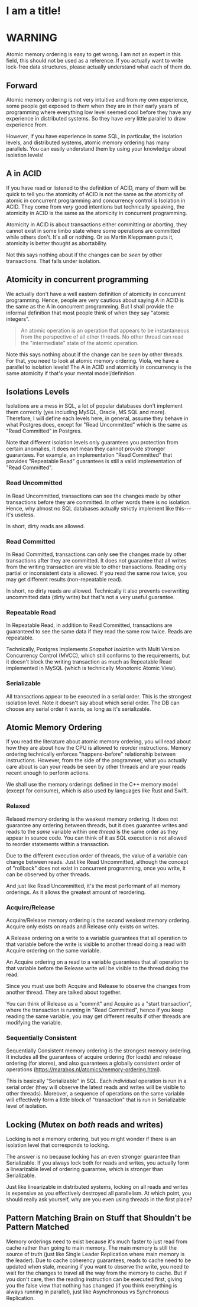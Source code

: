 # I am a title!

# WARNING
Atomic memory ordering is easy to get wrong. I am not an expert in this field, this should not be used as a reference.
If you actually want to write lock-free data structures, please actually understand what each of them do.

## Forward
Atomic memory ordering is not very intuitive and from my own experience, some people get exposed to them when they are
in their early years of programming where everything low level seemed cool before they have any experience in 
distributed systems. So they have very little parallel to draw experience from.

However, if you have experience in some SQL, in particular, the isolation levels, and distributed systems, atomic memory
ordering has many parallels. You can easily understand them by using your knowledge about isolation levels!

## A in ACID
If you have read or listened to the definition of ACID, many of them will be quick to tell you the atomicity of ACID is
not the same as the atomicity of atomic in concurrent programming and concurrency control is **I**solation in ACID. They
come from *very* good intentions but technically speaking, the atomicity in ACID is the same as the atomicity in
concurrent programming.

Atomicity in ACID is about transactions either committing or aborting, they cannot exist in some limbo state where some
operations are committed while others don't. It's all or nothing. Or as Martin Kleppmann puts it, atomicity is better
thought as abortability.

Not this says nothing about if the changes can be _seen_ by other transactions. That falls under isolation.

## Atomicity in concurrent programming
We actually don't have a well eastern definition of atomicity in concurrent programming. Hence, people are very cautious
about saying A in ACID is the same as the A in concurrent programming. But I shall provide the informal definition that
most people think of when they say "atomic integers".

> An atomic operation is an operation that appears to be instantaneous from the perspective of all other threads. No
> other thread can read the "intermediate" state of the atomic operation.

Note this says nothing about if the change can be _seen_ by other threads. For that, you need to look at atomic memory
ordering. Viola, we have a parallel to isolation levels! The A in ACID and atomicity in concurrency is the same 
atomicity if that's your mental model/definition.

## Isolations Levels
Isolations are a mess in SQL, a lot of popular databases don't implement them correctly (yes including MySQL, Oracle,
MS SQL and more). Therefore, I will define each levels here, in general, assume they behave in what Postgres does, 
except for "Read Uncommitted" which is the same as "Read Committed" in Postgres.

Note that different isolation levels only guarantees you protection from certain anomalies, it does not mean they cannot
provide stronger guarantees. For example, an implementation "Read Committed" that provides "Repeatable Read" guarantees
is still a valid implementation of "Read Committed".

### Read Uncommitted
In Read Uncommitted, transactions can see the changes made by other transactions before they are committed. In other 
words there is no isolation. Hence, why almost no SQL databases actually strictly implement like this---it's useless.

In short, dirty reads are allowed.

### Read Committed
In Read Committed, transactions can only see the changes made by other transactions after they are committed. It does
not guarantee that all writes from the writing transaction are visible to other transactions. Reading only partial or
inconsistent data is allowed. If you read the same row twice, you may get different results (non-repeatable read).

In short, no dirty reads are allowed. Technically it also prevents overwriting uncommitted data (dirty write) but that's
not a very useful guarantee.

### Repeatable Read
In Repeatable Read, in addition to Read Committed, transactions are guaranteed to see the same data if they read the
same row twice. Reads are repeatable.

Technically, Postgres implements _Snapshot Isolation_ with Multi Version Concurrency Control (MVCC), which still 
conforms to the requirements, but it doesn't block the writing transaction as much as Repeatable Read implemented in 
MySQL (which is technically Monotonic Atomic View).

### Serializable
All transactions appear to be executed in a serial order. This is the strongest isolation level. Note it doesn't say 
about which serial order. The DB can choose any serial order it wants, as long as it's serializable.

## Atomic Memory Ordering
If you read the literature about atomic memory ordering, you will read about how they are about how the CPU is allowed
to reorder instructions. Memory ordering technically enforces "happens-before" relationship between instructions. 
However, from the side of the programmer, what you actually care about is can your reads be seen by other threads and
are your reads recent enough to perform actions.

We shall use the memory orderings defined in the C++ memory model (except for consume), which is also used by languages 
like Rust and Swift.

### Relaxed
Relaxed memory ordering is the weakest memory ordering. It does not guarantee any ordering between threads, but it does
guarantee writes and reads to the *same* variable within one *thread* is the same order as they appear in source code.
You can think of it as SQL execution is not allowed to reorder statements within a transaction.

Due to the different execution order of threads, the value of a variable can change between reads. Just like Read 
Uncommitted, although the concept of "rollback" does not exist in concurrent programming, once you write, it can be 
observed by other threads.

And just like Read Uncommitted, it's the most performant of all memory orderings. As it allows the greatest amount of
reordering.

### Acquire/Release
Acquire/Release memory ordering is the second weakest memory ordering. Acquire only exists on reads and Release only
exists on writes.

A Release ordering on a write to a variable guarantees that all operation to that variable before the write is visible
to another thread doing a read with Acquire ordering on the same variable.

An Acquire ordering on a read to a variable guarantees that all operation to that variable before the Release write will
be visible to the thread doing the read.

Since you must use both Acquire and Release to observe the changes from another thread. They are talked about together.

You can think of Release as a "commit" and Acquire as a "start transaction", where the transaction is running in
"Read Committed", hence if you keep reading the same variable, you may get different results if other threads are 
modifying the variable.

### Sequentially Consistent
Sequentially Consistent memory ordering is the strongest memory ordering. It includes all the guarantees of acquire
ordering (for loads) and release ordering (for stores), and also guarantees a globally consistent order of operations
(https://marabos.nl/atomics/memory-ordering.html).

This is basically "Serializable" in SQL. Each *individual* operation is run in a serial order (they will observe the 
latest reads and writes will be visible to other threads). Moreover, a sequence of operations on the same variable will
effectively form a little block of "transaction" that is run in Serializable level of isolation.

## Locking (Mutex on *both* reads and writes)
Locking is not a memory ordering, but you might wonder if there is an isolation level that corresponds to locking. 

The answer is no because locking has an even stronger guarantee than Serializable. If you always lock both for reads and
writes, you actually form a linearizable level of ordering guarantee, which is stronger than Serializable.

Just like linearizable in distributed systems, locking on all reads and writes is expensive as you effectively
destroyed all parallelism. At which point, you should really ask yourself, why are you even using threads in the first
place?

## Pattern Matching Brain on Stuff that Shouldn't be Pattern Matched
Memory orderings need to exist because it's much faster to just read from cache rather than going to main memory. The
main memory is still the source of truth (just like Single Leader Replication where main memory is the leader). Due to
cache coherency guarantees, reads to cache need to be updated when stale, meaning if you want to observe the write, you
need to wait for the changes to travel all the way from the memory to cache. But if you don't care, then the reading
instruction can be executed first, giving you the false view that nothing has changed (if you think everything is always
running in parallel), just like Asynchronous vs Synchronous Replication.

